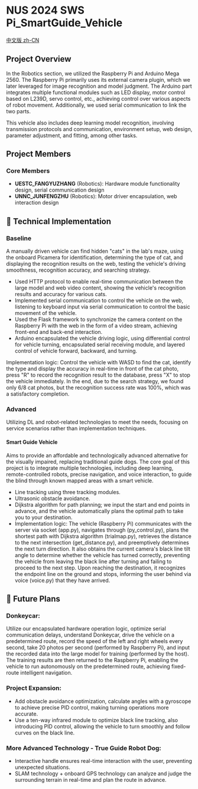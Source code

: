# NUS 2024 SWS Pi_SmartGuide_Vehicle

[中文版 zh-CN](README.zh-CN.md)

## Project Overview

In the Robotics section, we utilized the Raspberry Pi and Arduino Mega 2560. The Raspberry Pi primarily uses its external camera plugin, which we later leveraged for image recognition and model judgment. The Arduino part integrates multiple functional modules such as LED display, motor control based on L239D, servo control, etc., achieving control over various aspects of robot movement. Additionally, we used serial communication to link the two parts.

This vehicle also includes deep learning model recognition, involving transmission protocols and communication, environment setup, web design, parameter adjustment, and fitting, among other tasks.

## Project Members

### Core Members

- **UESTC_FANGYUZHANG** (Robotics): Hardware module functionality design, serial communication design
- **UNNC_JUNFENGZHU** (Robotics): Motor driver encapsulation, web interaction design

## 💎 Technical Implementation

### Baseline

A manually driven vehicle can find hidden "cats" in the lab's maze, using the onboard Picamera for identification, determining the type of cat, and displaying the recognition results on the web, testing the vehicle's driving smoothness, recognition accuracy, and searching strategy.

- Used HTTP protocol to enable real-time communication between the large model and web video content, showing the vehicle's recognition results and accuracy for various cats.
- Implemented serial communication to control the vehicle on the web, listening to keyboard input via serial communication to control the basic movement of the vehicle.
- Used the Flask framework to synchronize the camera content on the Raspberry Pi with the web in the form of a video stream, achieving front-end and back-end interaction.
- Arduino encapsulated the vehicle driving logic, using differential control for vehicle turning, encapsulated serial receiving module, and layered control of vehicle forward, backward, and turning.

Implementation logic: Control the vehicle with WASD to find the cat, identify the type and display the accuracy in real-time in front of the cat photo, press "R" to record the recognition result to the database, press "X" to stop the vehicle immediately. In the end, due to the search strategy, we found only 6/8 cat photos, but the recognition success rate was 100%, which was a satisfactory completion.

### Advanced

Utilizing DL and robot-related technologies to meet the needs, focusing on service scenarios rather than implementation techniques.

#### Smart Guide Vehicle

Aims to provide an affordable and technologically advanced alternative for the visually impaired, replacing traditional guide dogs. The core goal of this project is to integrate multiple technologies, including deep learning, remote-controlled robots, precise navigation, and voice interaction, to guide the blind through known mapped areas with a smart vehicle.

- Line tracking using three tracking modules.
- Ultrasonic obstacle avoidance.
- Dijkstra algorithm for path planning; we input the start and end points in advance, and the vehicle automatically plans the optimal path to take you to your destination.
- Implementation logic: The vehicle (Raspberry Pi) communicates with the server via socket (app.py), navigates through (py_control.py), plans the shortest path with Dijkstra algorithm (trialmap.py), retrieves the distance to the next intersection (get_distance.py), and preemptively determines the next turn direction. It also obtains the current camera's black line tilt angle to determine whether the vehicle has turned correctly, preventing the vehicle from leaving the black line after turning and failing to proceed to the next step. Upon reaching the destination, it recognizes the endpoint line on the ground and stops, informing the user behind via voice (voice.py) that they have arrived.

## 🚀 Future Plans

### Donkeycar:

Utilize our encapsulated hardware operation logic, optimize serial communication delays, understand Donkeycar, drive the vehicle on a predetermined route, record the speed of the left and right wheels every second, take 20 photos per second (performed by Raspberry Pi), and input the recorded data into the large model for training (performed by the host). The training results are then returned to the Raspberry Pi, enabling the vehicle to run autonomously on the predetermined route, achieving fixed-route intelligent navigation.

### Project Expansion:

- Add obstacle avoidance optimization, calculate angles with a gyroscope to achieve precise PID control, making turning operations more accurate.
- Use a ten-way infrared module to optimize black line tracking, also introducing PID control, allowing the vehicle to turn smoothly and follow curves on the black line.

### More Advanced Technology - True Guide Robot Dog:

- Interactive handle ensures real-time interaction with the user, preventing unexpected situations.
- SLAM technology + onboard GPS technology can analyze and judge the surrounding terrain in real-time and plan the route in advance.
